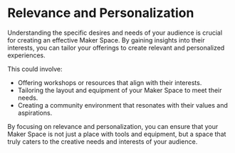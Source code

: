 # Relevance and Personalization

Understanding the specific desires and needs of your audience is crucial for creating an effective Maker Space. By gaining insights into their interests, you can tailor your offerings to create relevant and personalized experiences.

This could involve:

- Offering workshops or resources that align with their interests.
- Tailoring the layout and equipment of your Maker Space to meet their needs.
- Creating a community environment that resonates with their values and aspirations.

By focusing on relevance and personalization, you can ensure that your Maker Space is not just a place with tools and equipment, but a space that truly caters to the creative needs and interests of your audience.
